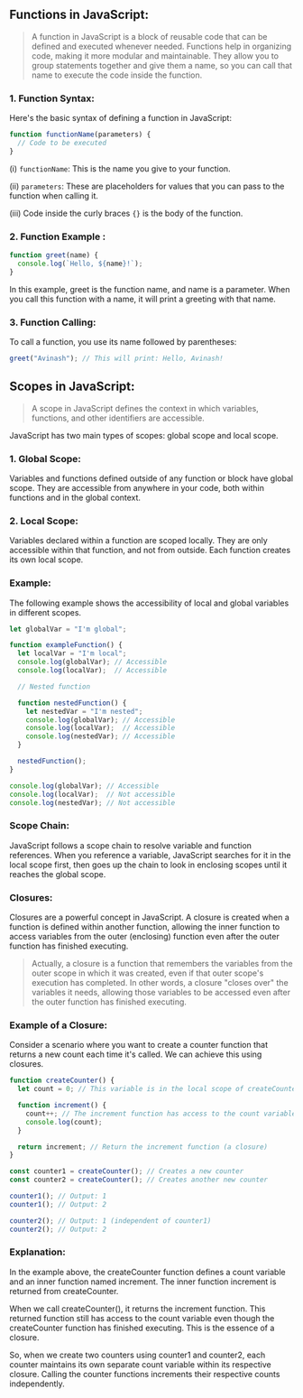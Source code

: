 ## Functions in JavaScript:

> A function in JavaScript is a block of reusable code that can be defined and executed whenever needed. Functions help in organizing code, making it more modular and maintainable. They allow you to group statements together and give them a name, so you can call that name to execute the code inside the function.

### 1. Function Syntax:

Here's the basic syntax of defining a function in JavaScript:

```javascript 
function functionName(parameters) {
  // Code to be executed
}
```

(i) `functionName`: This is the name you give to your function.

(ii) `parameters`: These are placeholders for values that you can pass to the function when calling it.

(iii) Code inside the curly braces `{}` is the body of the function.

### 2. Function Example :

```javascript
function greet(name) {
  console.log(`Hello, ${name}!`);
}
```

In this example, greet is the function name, and name is a parameter. When you call this function with a name, it will print a greeting with that name.

### 3. Function Calling:

To call a function, you use its name followed by parentheses:

```javascript
greet("Avinash"); // This will print: Hello, Avinash!
```

## Scopes in JavaScript:

> A scope in JavaScript defines the context in which variables, functions, and other identifiers are accessible. 

JavaScript has two main types of scopes: global scope and local scope.

### 1. Global Scope:

Variables and functions defined outside of any function or block have global scope. They are accessible from anywhere in your code, both within functions and in the global context.

### 2. Local Scope:

Variables declared within a function are scoped locally. They are only accessible within that function, and not from outside. Each function creates its own local scope.

### **Example:**

The following example shows the accessibility of local and global variables in different scopes.

```javascript
let globalVar = "I'm global";

function exampleFunction() {
  let localVar = "I'm local";
  console.log(globalVar); // Accessible
  console.log(localVar);  // Accessible

  // Nested function

  function nestedFunction() {
    let nestedVar = "I'm nested";
    console.log(globalVar); // Accessible
    console.log(localVar);  // Accessible
    console.log(nestedVar); // Accessible
  }

  nestedFunction();
}

console.log(globalVar); // Accessible
console.log(localVar);  // Not accessible
console.log(nestedVar); // Not accessible
```

### **Scope Chain:**

JavaScript follows a scope chain to resolve variable and function references. When you reference a variable, JavaScript searches for it in the local scope first, then goes up the chain to look in enclosing scopes until it reaches the global scope.

### **Closures:**

Closures are a powerful concept in JavaScript. A closure is created when a function is defined within another function, allowing the inner function to access variables from the outer (enclosing) function even after the outer function has finished executing.

> Actually, a closure is a function that remembers the variables from the outer scope in which it was created, even if that outer scope's execution has completed. In other words, a closure "closes over" the variables it needs, allowing those variables to be accessed even after the outer function has finished executing.

### Example of a Closure:

Consider a scenario where you want to create a counter function that returns a new count each time it's called. We can achieve this using closures.

```javascript
function createCounter() {
  let count = 0; // This variable is in the local scope of createCounter

  function increment() {
    count++; // The increment function has access to the count variable
    console.log(count);
  }

  return increment; // Return the increment function (a closure)
}

const counter1 = createCounter(); // Creates a new counter
const counter2 = createCounter(); // Creates another new counter

counter1(); // Output: 1
counter1(); // Output: 2

counter2(); // Output: 1 (independent of counter1)
counter2(); // Output: 2
```

### **Explanation:**

In the example above, the createCounter function defines a count variable and an inner function named increment. The inner function increment is returned from createCounter.

When we call createCounter(), it returns the increment function. This returned function still has access to the count variable even though the createCounter function has finished executing. This is the essence of a closure.

So, when we create two counters using counter1 and counter2, each counter maintains its own separate count variable within its respective closure. Calling the counter functions increments their respective counts independently.